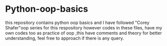 # Python-oop-basics 
this repository contains python oop basics and I have followed "Corey Shafer"oop series for this respository however codes in these files, have my own codes too as practice of oop ,this have comments and theory for better understanding, feel free to approach if there is any query.
